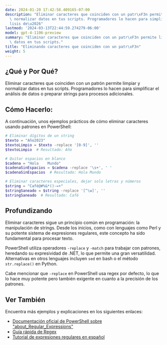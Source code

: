 ```yaml
---
date: 2024-01-20 17:42:58.409165-07:00
description: "Eliminar caracteres que coinciden con un patr\xF3n permite limpiar y\
  \ normalizar datos en tus scripts. Programadores lo hacen para simplificar el an\xE1\
  lisis de\u2026"
lastmod: '2024-03-13T22:44:59.274279-06:00'
model: gpt-4-1106-preview
summary: "Eliminar caracteres que coinciden con un patr\xF3n permite limpiar y normalizar\
  \ datos en tus scripts."
title: "Eliminando caracteres que coinciden con un patr\xF3n"
weight: 5
---
```


## ¿Qué y Por Qué?
Eliminar caracteres que coinciden con un patrón permite limpiar y normalizar datos en tus scripts. Programadores lo hacen para simplificar el análisis de datos o preparar strings para procesos adicionales.

## Cómo Hacerlo:
A continuación, unos ejemplos prácticos de cómo eliminar caracteres usando patrones en PowerShell:

```PowerShell
# Eliminar dígitos de un string
$texto = "Año2023"
$textoLimpio = $texto -replace '[0-9]', ''
$textoLimpio  # Resultado: Año
```

```PowerShell
# Quitar espacios en blanco
$cadena = "Hola    Mundo"
$cadenaSinEspacios = $cadena -replace '\s+', ' '
$cadenaSinEspacios  # Resultado: Hola Mundo
```

```PowerShell
# Eliminar caracteres especiales, dejar solo letras y números
$string = "Café@#%&*()-=+"
$stringSaneado = $string -replace '[^\w]', ''
$stringSaneado  # Resultado: Café
```

## Profundizando
Eliminar caracteres sigue un principio común en programación: la manipulación de strings. Desde los inicios, como con lenguajes como Perl y su potente sistema de expresiones regulares, este concepto ha sido fundamental para procesar texto.

PowerShell utiliza operadores `-replace` y `-match` para trabajar con patrones, heredando su expresividad de .NET, lo que permite una gran versatilidad. Alternativas en otros lenguajes incluyen `sed` en bash o el método `str.replace()` en Python.

Cabe mencionar que `-replace` en PowerShell usa regex por defecto, lo que lo hace muy potente pero también exigente en cuanto a la precisión de los patrones.

## Ver También
Encuentra más ejemplos y explicaciones en los siguientes enlaces:

- [Documentación oficial de PowerShell sobre "about_Regular_Expressions"](https://docs.microsoft.com/powershell/module/microsoft.powershell.core/about/about_regular_expressions)
- [Guía rápida de Regex](https://www.regular-expressions.info/quickstart.html)
- [Tutorial de expresiones regulares en español](https://www.oreilly.com/library/view/regular-expressions-cookbook/9781449327453/)
